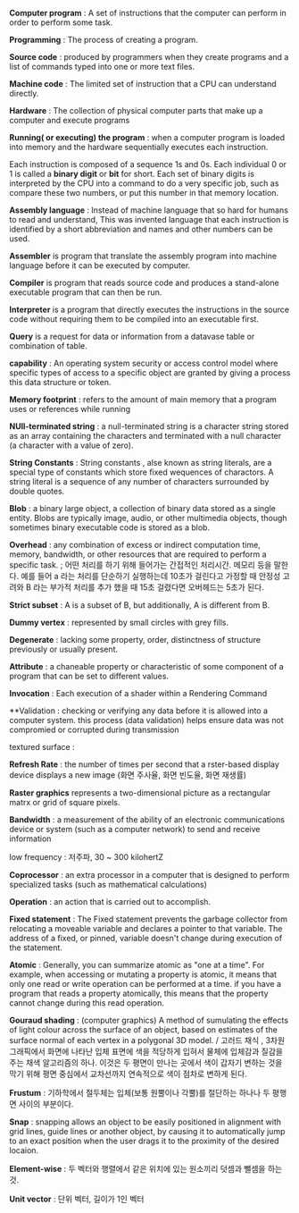 **Computer program** : A set of instructions that the computer can perform in order to perform some task.

**Programming** : The process of creating a program.

**Source code** : produced by programmers when they create programs and a list of commands typed into one or more text files.

**Machine code** : The limited set of instruction that a CPU can understand directly.

**Hardware** : The collection of physical computer parts that make up a computer and execute programs

**Running( or executing) the program** : when a computer program is loaded into memory and the hardware sequentially executes each instruction.

Each instruction is composed of a sequence 1s and 0s. Each individual 0 or 1 is called a **binary digit** or **bit** for short. Each set of binary digits is interpreted by the CPU into a command to do a very specific job, such as compare these two numbers, or put this number in that memory location.

**Assembly language** : Instead of machine language that so hard for humans to read and understand, This was invented language that each instruction is identified by a short abbreviation and names and other numbers can be used.

**Assembler** is program that translate the assembly program into machine language before it can be executed by computer.

**Compiler** is program that reads source code and produces a stand-alone executable program that can then be run.

**Interpreter** is a program that directly executes the instructions in the source code without requiring them to be compiled into an executable first.

**Query** is a request for data or information from a datavase table or combination of table. 

**capability** : An operating system security or access control model where specific types of access to a specific object are granted by giving a process this data structure or token.

**Memory footprint** : refers to the amount of main memory that a program uses or references while running

**NUll-terminated string** : a null-terminated string is a character string stored as an array containing the characters and terminated with a null character (a character with a value of zero).

**String Constants** : String constants , alse known as string literals, are a special type of constants which store fixed wequences of charactors. A string literal is a sequence of any number of characters surrounded by double quotes.

**Blob** : a binary large object, a collection of binary data stored as a single entity. Blobs are typically image, audio, or other multimedia objects, though sometimes binary executable code is stored as a blob.

**Overhead** : any combination of excess or indirect computation time, memory, bandwidth, or other resources that are required to perform a specific task. ; 어떤 처리를 하기 위해 들어가는 간접적인 처리시간. 메모리 등을 말한다. 예를 들어 a 라는 처리를 단순하기 실행하는데 10초가 걸린다고 가정할 때  안정성 고려와 B 라는 부가적 처리를 추가 했을 때 15초 걸렸다면 오버헤드는 5초가 된다. 

**Strict subset** : A is a subset of B, but additionally, A is different from B.

**Dummy vertex** :  represented by small circles with grey fills.

**Degenerate** : lacking some property, order, distinctness of structure previously or usually present.

**Attribute** : a chaneable property or characteristic of some component of a program that can be set to different values.

**Invocation** : Each execution of a shader within a Rendering Command

**Validation : checking or verifying any data before it is allowed into a computer system. this process (data validation) helps ensure data was not compromied or corrupted during transmission

textured surface : 

**Refresh Rate** :   the number of times per second that a rster-based display device displays a new image (화면 주사율, 화면 빈도율, 화면 재생률)

**Raster graphics** represents a two-dimensional picture as a rectangular matrx or grid of square pixels.

**Bandwidth** : a measurement of the ability of an electronic communications device or system (such as a computer network) to send and receive information

low frequency : 저주파, 30 ~ 300 kilohertZ

**Coprocessor** : an extra processor in a computer that is designed to perform specialized tasks (such as mathematical calculations)

**Operation** : an action that is carried out to accomplish.

**Fixed statement** : The Fixed statement prevents the garbage collector from relocating a moveable variable and declares a pointer to that variable. The address of a fixed, or pinned, variable doesn't change during execution of the statement.

**Atomic** : Generally, you can summarize atomic as "one at a time". For example, when accessing or mutating a property is atomic, it means that only one read or write operation can be performed at a time. if you have a program that reads a property atomically, this means that the property cannot change during this read operation.

**Gouraud shading** : (computer graphics) A method of sumulating the effects of light colour across the surface of an object, based on estimates of the surface normal of each vertex in a polygonal 3D model.  / 고러드 채식 , 3차원 그래픽에서 화면에 나타난 입체 표면에 색을 적당하게 입혀서 물체에 입체감과 질감을 주는 채색 알고리즘의 하나. 이것은 두 평면이 만나는 곳에서 색이 갑자기 변하는 것을 막기 위해 평면 중심에서 교차선까지 연속적으로 색이 점차로 변하게 된다. 

**Frustum** : 기하학에서 절두체는 입체(보통 원뿔이나 각뿔)를 절단하는 하나나 두 평행면 사이의 부분이다.

**Snap** : snapping allows an object to be easily positioned in alignment with grid lines, guide lines or another object, by causing it to automatically jump to an exact position when the user drags it to the proximity of the desired locaion.

**Element-wise** : 두 벡터와 행렬에서 같은 위치에 있는 원소끼리 덧셈과 뺄셈을 하는 것.

**Unit vector** : 단위 벡터, 길이가 1인 벡터
